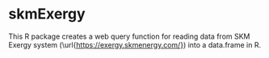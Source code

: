 skmExergy
=========

This R package creates a web query function for reading data from SKM Exergy system (\url{https://exergy.skmenergy.com/}) into a data.frame in R.
